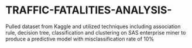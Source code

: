 # TRAFFIC-FATALITIES-ANALYSIS-
Pulled dataset from Kaggle and utilized techniques including association rule, decision tree, classification and clustering on SAS enterprise miner to produce a predictive model with misclassification rate of 10%

